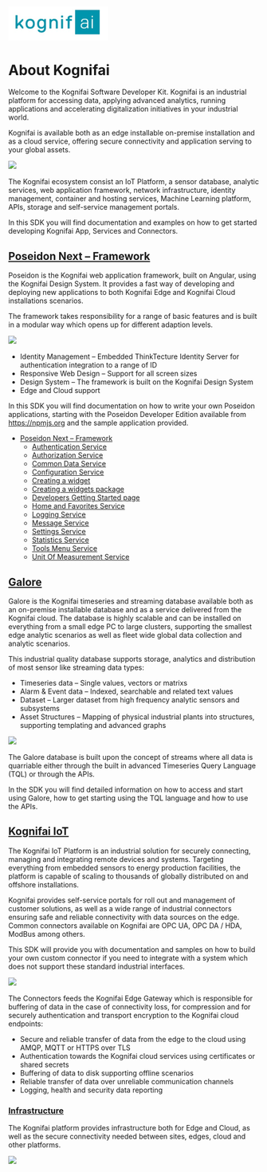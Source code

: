 
[<img src="./.attachments/Kognifai_H.png" width="200" hight="200">]()
# About Kognifai

Welcome to the Kognifai Software Developer Kit. Kognifai is an industrial platform for accessing data, applying advanced analytics, running applications and accelerating digitalization initiatives in your industrial world.

Kognifai is available both as an edge installable on-premise installation and as a cloud service, offering secure connectivity and application serving to your global assets.

![](https://github.com/kognifai/Kognifai/blob/master/.attachments/Kognifai.png)
 
The Kognifai ecosystem consist an IoT Platform, a sensor database, analytic services, web application framework, network infrastructure, identity management, container and hosting services, Machine Learning platform, APIs, storage and self-service management portals.

In this SDK you will find documentation and examples on how to get started developing Kognifai App, Services and Connectors. 

## [Poseidon Next – Framework](https://github.com/kognifai/PoseidonNext-Framework/blob/master/README.md)

Poseidon is the Kognifai web application framework, built on Angular, using the Kognifai Design System. It provides a fast way of developing and deploying new applications to both Kognifai Edge and Kognifai Cloud installations scenarios.

The framework takes responsibility for a range of basic features and is built in a modular way which opens up for different adaption levels.

![](https://github.com/kognifai/Kognifai/blob/master/.attachments/Posedion.jpg)
 
* Identity Management – Embedded ThinkTecture Identity Server for authentication integration to a range of ID
*	Responsive Web Design – Support for all screen sizes
*	Design System – The framework is built on the Kognifai Design System
*	Edge and Cloud support

In this SDK you will find documentation on how to write your own Poseidon applications, starting with the Poseidon Developer Edition available from https://npmjs.org and the sample application provided.

-  [Poseidon Next – Framework](https://github.com/kognifai/PoseidonNext-Framework/blob/master/README.md) 
    - [Authentication Service](https://github.com/kognifai/PoseidonNext-Framework/blob/master/SDK-documentation/Authentication-Service.md)
    - [Authorization Service](https://github.com/kognifai/PoseidonNext-Framework/blob/master/SDK-documentation/Authorization-Service.md) 
    - [Common Data Service](https://github.com/kognifai/PoseidonNext-Framework/blob/master/SDK-documentation/Common-Data-Service.md)
    - [Configuration Service](https://github.com/kognifai/PoseidonNext-Framework/blob/master/SDK-documentation/Configuration-Service.md)
    - [Creating a widget](https://github.com/kognifai/PoseidonNext-Framework/blob/master/SDK-documentation/Dashboards/Creating-a-widget.md)
    - [Creating a widgets package](https://github.com/kognifai/PoseidonNext-Framework/blob/master/SDK-documentation/Dashboards/Creating-a-widgets-package.md)
    - [Developers Getting Started page](https://github.com/kognifai/PoseidonNext-Framework/blob/master/Developers-Getting-Started.md)
    - [Home and Favorites Service](https://github.com/kognifai/PoseidonNext-Framework/blob/master/SDK-documentation/Home-and-Favorites-Service.md) 
    - [Logging Service](https://github.com/kognifai/PoseidonNext-Framework/blob/master/SDK-documentation/Logging-Service.md) 
    - [Message Service](https://github.com/kognifai/PoseidonNext-Framework/blob/master/SDK-documentation/Message-Service.md)
    - [Settings Service](https://github.com/kognifai/PoseidonNext-Framework/blob/master/SDK-documentation/Settings-Service.md)
    - [Statistics Service](https://github.com/kognifai/PoseidonNext-Framework/blob/master/SDK-documentation/Statistics-Service.md) 
    - [Tools Menu Service](https://github.com/kognifai/PoseidonNext-Framework/blob/master/SDK-documentation/Tools-Menu-Service.md)
    - [Unit Of Measurement Service](https://github.com/kognifai/PoseidonNext-Framework/blob/master/SDK-documentation/Unit-Of-Measurement-Service.md)
    
    





 ## [Galore](https://github.com/kognifai/Galore/blob/master/README.md)
 
Galore is the Kognifai timeseries and streaming database available both as an on-premise installable database and as a service delivered from the Kognifai cloud. The database is highly scalable and can be installed on everything from a small edge PC to large clusters, supporting the smallest edge analytic scenarios as well as fleet wide global data collection and analytic scenarios.

This industrial quality database supports storage, analytics and distribution of most sensor like streaming data types:

*	Timeseries data – Single values, vectors or matrixs
*	Alarm & Event data – Indexed, searchable and related text values
*	Dataset – Larger dataset from high frequency analytic sensors and subsystems
*	Asset Structures – Mapping of physical industrial plants into structures, supporting templating and advanced graphs

 ![](https://github.com/kognifai/Kognifai/blob/master/.attachments/Posedion_Graph.jpg)

The Galore database is built upon the concept of streams where all data is quarriable either through the built in advanced Timeseries Query Language (TQL) or through the APIs.

In the SDK you will find detailed information on how to access and start using Galore, how to get starting using the TQL language and how to use the APIs.

## [Kognifai IoT](https://github.com/kognifai/IoT)
The Kognifai IoT Platform is an industrial solution for securely connecting, managing and integrating remote devices and systems. Targeting everything from embedded sensors to energy production facilities, the platform is capable of scaling to thousands of globally distributed on and offshore installations.

Kognifai provides self-service portals for roll out and management of customer solutions, as well as a wide range of industrial connectors ensuring safe and reliable connectivity with data sources on the edge. Common connectors available on Kognifai are OPC UA, OPC DA / HDA, ModBus among others.

This SDK will provide you with documentation and samples on how to build your own custom connector if you need to integrate with a system which does not support these standard industrial interfaces.

 ![](https://github.com/kognifai/Kognifai/blob/master/.attachments/IoT.png)

The Connectors feeds the Kognifai Edge Gateway which is responsible for buffering of data in the case of connectivity loss, for compression and for securely authentication and transport encryption to the Kognifai cloud endpoints:

-	Secure and reliable transfer of data from the edge to the cloud using AMQP, MQTT or HTTPS over TLS
-	Authentication towards the Kognifai cloud services using certificates or shared secrets
-	Buffering of data to disk supporting offline scenarios
-	Reliable transfer of data over unreliable communication channels
-	Logging, health and security data reporting

 
### [Infrastructure](https://github.com/kognifai/Infrastructure/blob/master/README.md#infrastructure_documentation)

The Kognifai platform provides infrastructure both for Edge and Cloud, as well as the secure connectivity needed between sites, edges, cloud and other platforms.

![](https://github.com/kognifai/Kognifai/blob/master/.attachments/Infrastructure.jpg)

